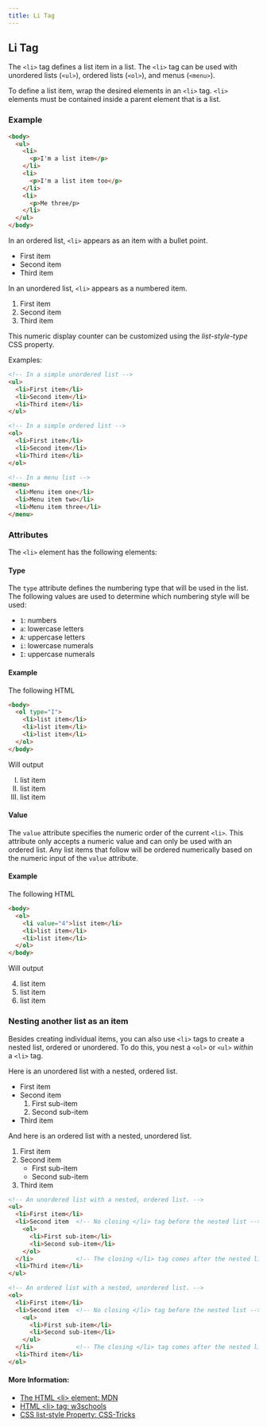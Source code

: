 ```yaml
---
title: Li Tag
---
```

## Li Tag

The `<li>` tag defines a list item in a list. The `<li>` tag can be used with unordered lists (`<ul>`), ordered lists (`<ol>`), and menus (`<menu>`).

To define a list item, wrap the desired elements in an `<li>` tag. `<li>` elements must be contained inside a parent element that is a list.

### Example

```html
<body>
  <ul>
    <li>
      <p>I'm a list item</p>
    </li>
    <li>
      <p>I'm a list item too</p>
    </li>
    <li>
      <p>Me three/p>
    </li>
  </ul>
</body>

```
In an ordered list, `<li>` appears as an item with a bullet point.

* First item
* Second item
* Third item

In an unordered list, `<li>` appears as a numbered item.

1. First item
2. Second item
3. Third item

This numeric display counter can be customized using the _list-style-type_ CSS property.

Examples:

```html
<!-- In a simple unordered list -->
<ul>
  <li>First item</li>
  <li>Second item</li>
  <li>Third item</li>
</ul>

<!-- In a simple ordered list -->
<ol>
  <li>First item</li>
  <li>Second item</li>
  <li>Third item</li>
</ol>

<!-- In a menu list -->
<menu>
  <li>Menu item one</li>
  <li>Menu item two</li>
  <li>Menu item three</li>
</menu>
```

### Attributes

The `<li>` element has the following elements:

#### Type

The `type` attribute defines the numbering type that will be used in the list. The following values are used to determine which numbering style will be used:

* `1`: numbers
* `a`: lowercase letters
* `A`: uppercase letters
* `i`: lowercase numerals
* `I`: uppercase numerals

#### Example

The following HTML

```html
<body>
  <ol type="I">
    <li>list item</li>
    <li>list item</li>
    <li>list item</li>
  </ol>
</body>

```
Will output

<ol type="I">
  <li>list item</li>
  <li>list item</li>
  <li>list item</li>
</ol>

#### Value

The `value` attribute specifies the numeric order of the current `<li>`. This attribute only accepts a numeric value and can only be used with an ordered list. Any list items that follow will be ordered numerically based on the numeric input of the `value` attribute.

#### Example

The following HTML

```html
<body>
  <ol>
    <li value="4">list item</li>
    <li>list item</li>
    <li>list item</li>
  </ol>
</body>

```
Will output

4. list item
5. list item
6. list item

### Nesting another list as an item

Besides creating individual items, you can also use `<li>` tags to create a nested list, ordered or unordered. To do this, you nest a `<ol>` or `<ul>` _within_ a `<li>` tag.

Here is an unordered list with a nested, ordered list.

* First item
* Second item
  1. First sub-item
  2. Second sub-item
* Third item

And here is an ordered list with a nested, unordered list.

1. First item
2. Second item
   * First sub-item
   * Second sub-item
3. Third item

```html
<!-- An unordered list with a nested, ordered list. -->
<ul>
  <li>First item</li>
  <li>Second item  <!-- No closing </li> tag before the nested list -->
    <ol>
      <li>First sub-item</li>
      <li>Second sub-item</li>
    </ol>
  </li>            <!-- The closing </li> tag comes after the nested list -->
  <li>Third item</li>
</ul>

<!-- An ordered list with a nested, unordered list. -->
<ol>
  <li>First item</li>
  <li>Second item  <!-- No closing </li> tag before the nested list -->
    <ul>
      <li>First sub-item</li>
      <li>Second sub-item</li>
    </ul>
  </li>            <!-- The closing </li> tag comes after the nested list -->
  <li>Third item</li>
</ol>
```

#### More Information:
- [The HTML &lt;li&gt; element: MDN](https://developer.mozilla.org/en-US/docs/Web/HTML/Element/li)
- [HTML &lt;li&gt; tag: w3schools](https://www.w3schools.com/cssref/pr_list-style-type.asp)
- [CSS list-style Property: CSS-Tricks](https://css-tricks.com/almanac/properties/l/list-style/)
